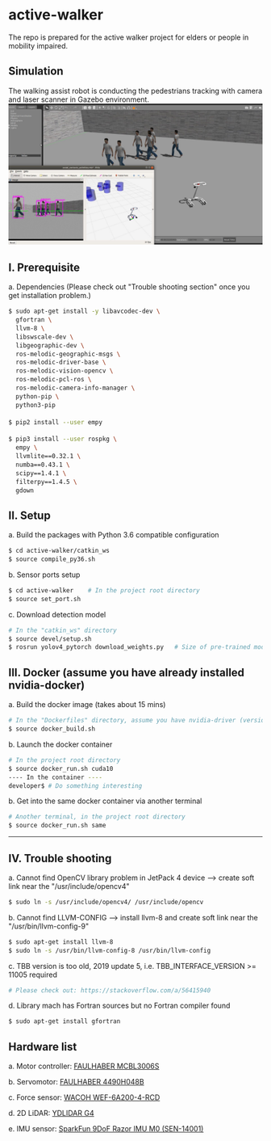 # active-walker
The repo is prepared for the active walker project for elders or people in mobility impaired.

## Simulation
The walking assist robot is conducting the pedestrians tracking with camera and laser scanner in Gazebo environment.
![simulation](figures/simulation_pedestrian_tracking.jpg)

## I. Prerequisite
a. Dependencies (Please check out "Trouble shooting section" once you get installation problem.)
```bash
$ sudo apt-get install -y libavcodec-dev \
  gfortran \
  llvm-8 \
  libswscale-dev \
  libgeographic-dev \
  ros-melodic-geographic-msgs \
  ros-melodic-driver-base \
  ros-melodic-vision-opencv \
  ros-melodic-pcl-ros \
  ros-melodic-camera-info-manager \
  python-pip \
  python3-pip

$ pip2 install --user empy

$ pip3 install --user rospkg \
  empy \
  llvmlite==0.32.1 \
  numba==0.43.1 \
  scipy==1.4.1 \
  filterpy==1.4.5 \
  gdown
```


## II. Setup 
a. Build the packages with Python 3.6 compatible configuration
```bash
$ cd active-walker/catkin_ws
$ source compile_py36.sh
```
b. Sensor ports setup
```bash
$ cd active-walker    # In the project root directory
$ source set_port.sh
```
c. Download detection model
```bash
# In the "catkin_ws" directory
$ source devel/setup.sh
$ rosrun yolov4_pytorch download_weights.py   # Size of pre-trained model: ~282MB
```


## III. Docker (assume you have already installed nvidia-docker)
a. Build the docker image (takes about 15 mins)
```bash
# In the "Dockerfiles" directory, assume you have nvidia-driver (version >= 418)
$ source docker_build.sh
```
b. Launch  the docker container
```bash
# In the project root directory
$ source docker_run.sh cuda10
---- In the container ----
developer$ # Do something interesting
```
b. Get into the same docker container via another terminal 
```bash
# Another terminal, in the project root directory
$ source docker_run.sh same
```

___
## IV. Trouble shooting
a. Cannot find OpenCV library problem in JetPack 4 device --> create soft link near the "/usr/include/opencv4" 
```bash
$ sudo ln -s /usr/include/opencv4/ /usr/include/opencv
```
b. Cannot find LLVM-CONFIG  --> install llvm-8 and create soft link near the "/usr/bin/llvm-config-9" 
```bash
$ sudo apt-get install llvm-8
$ sudo ln -s /usr/bin/llvm-config-8 /usr/bin/llvm-config
```
c. TBB version is too old, 2019 update 5, i.e. TBB_INTERFACE_VERSION >= 11005 required
```bash
# Please check out: https://stackoverflow.com/a/56415940
```
d. Library mach has Fortran sources but no Fortran compiler found
```bash
$ sudo apt-get install gfortran
```


## Hardware list
a. Motor controller: [FAULHABER MCBL3006S](https://www.faulhaber.com/en/products/series/mcbl-3006-s)

b. Servomotor: [FAULHABER 4490H048B](https://www.faulhaber.com/fileadmin/Import/Media/EN_4490_B_FMM.pdf)

c. Force sensor: [WACOH WEF-6A200-4-RCD](https://wacoh-tech.com/en/products/dynpick/200n_rcd.html)

<!-- d. Laser range sensor: [HOKUYO URG-04LX-UG01](https://www.hokuyo-aut.jp/search/single.php?serial=166) -->
d. 2D LiDAR: [YDLIDAR G4](https://www.ydlidar.com/Public/upload/files/2020-04-13/YDLIDAR%20G4%20Datasheet.pdf)

e. IMU sensor: [SparkFun 9DoF Razor IMU M0 (SEN-14001)](https://www.sparkfun.com/products/retired/14001)
